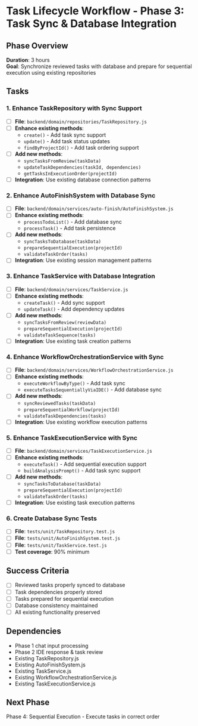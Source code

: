 # Task Lifecycle Workflow - Phase 3: Task Sync & Database Integration

## Phase Overview
**Duration**: 3 hours  
**Goal**: Synchronize reviewed tasks with database and prepare for sequential execution using existing repositories

## Tasks

### 1. Enhance TaskRepository with Sync Support
- [ ] **File**: `backend/domain/repositories/TaskRepository.js`
- [ ] **Enhance existing methods**:
  - `create()` - Add task sync support
  - `update()` - Add task status updates
  - `findByProjectId()` - Add task ordering support
- [ ] **Add new methods**:
  - `syncTasksFromReview(taskData)`
  - `updateTaskDependencies(taskId, dependencies)`
  - `getTasksInExecutionOrder(projectId)`
- [ ] **Integration**: Use existing database connection patterns

### 2. Enhance AutoFinishSystem with Database Sync
- [ ] **File**: `backend/domain/services/auto-finish/AutoFinishSystem.js`
- [ ] **Enhance existing methods**:
  - `processTodoList()` - Add database sync
  - `processTask()` - Add task persistence
- [ ] **Add new methods**:
  - `syncTasksToDatabase(taskData)`
  - `prepareSequentialExecution(projectId)`
  - `validateTaskOrder(tasks)`
- [ ] **Integration**: Use existing session management patterns

### 3. Enhance TaskService with Database Integration
- [ ] **File**: `backend/domain/services/TaskService.js`
- [ ] **Enhance existing methods**:
  - `createTask()` - Add sync support
  - `updateTask()` - Add dependency updates
- [ ] **Add new methods**:
  - `syncTasksFromReview(reviewData)`
  - `prepareSequentialExecution(projectId)`
  - `validateTaskSequence(tasks)`
- [ ] **Integration**: Use existing task creation patterns

### 4. Enhance WorkflowOrchestrationService with Sync
- [ ] **File**: `backend/domain/services/WorkflowOrchestrationService.js`
- [ ] **Enhance existing methods**:
  - `executeWorkflowByType()` - Add task sync
  - `executeTasksSequentiallyViaIDE()` - Add database sync
- [ ] **Add new methods**:
  - `syncReviewedTasks(taskData)`
  - `prepareSequentialWorkflow(projectId)`
  - `validateTaskDependencies(tasks)`
- [ ] **Integration**: Use existing workflow execution patterns

### 5. Enhance TaskExecutionService with Sync
- [ ] **File**: `backend/domain/services/TaskExecutionService.js`
- [ ] **Enhance existing methods**:
  - `executeTask()` - Add sequential execution support
  - `buildAnalysisPrompt()` - Add task sync support
- [ ] **Add new methods**:
  - `syncTasksToDatabase(taskData)`
  - `prepareSequentialExecution(projectId)`
  - `validateTaskOrder(tasks)`
- [ ] **Integration**: Use existing task execution patterns

### 6. Create Database Sync Tests
- [ ] **File**: `tests/unit/TaskRepository.test.js`
- [ ] **File**: `tests/unit/AutoFinishSystem.test.js`
- [ ] **File**: `tests/unit/TaskService.test.js`
- [ ] **Test coverage**: 90% minimum

## Success Criteria
- [ ] Reviewed tasks properly synced to database
- [ ] Task dependencies properly stored
- [ ] Tasks prepared for sequential execution
- [ ] Database consistency maintained
- [ ] All existing functionality preserved

## Dependencies
- Phase 1 chat input processing
- Phase 2 IDE response & task review
- Existing TaskRepository.js
- Existing AutoFinishSystem.js
- Existing TaskService.js
- Existing WorkflowOrchestrationService.js
- Existing TaskExecutionService.js

## Next Phase
Phase 4: Sequential Execution - Execute tasks in correct order 